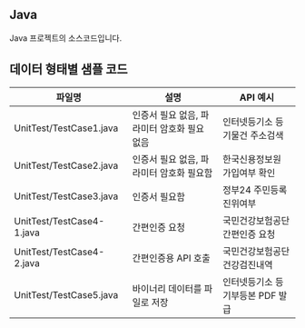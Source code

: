 ## Java
Java 프로젝트의 소스코드입니다.

## 데이터 형태별 샘플 코드
|파일명|설명|API 예시|
|---|---|---|
|UnitTest/TestCase1.java|인증서 필요 없음, 파라미터 암호화 필요 없음|인터넷등기소 등기물건 주소검색|
|UnitTest/TestCase2.java|인증서 필요 없음, 파라미터 암호화 필요함|한국신용정보원 가입여부 확인|
|UnitTest/TestCase3.java|인증서 필요함|정부24 주민등록진위여부|
|UnitTest/TestCase4-1.java|간편인증 요청|국민건강보험공단 간편인증 요청|
|UnitTest/TestCase4-2.java|간편인증용 API 호출|국민건강보험공단 건강검진내역|
|UnitTest/TestCase5.java|바이너리 데이터를 파일로 저장|인터넷등기소 등기부등본 PDF 발급|
